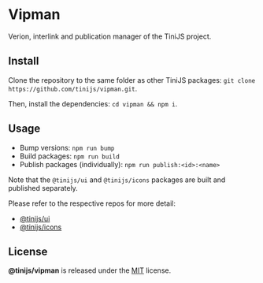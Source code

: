 # Vipman

Verion, interlink and publication manager of the TiniJS project.

## Install

Clone the repository to the same folder as other TiniJS packages: `git clone https://github.com/tinijs/vipman.git`.

Then, install the dependencies: `cd vipman && npm i`.

## Usage

- Bump versions: `npm run bump`
- Build packages: `npm run build`
- Publish packages (individually): `npm run publish:<id>:<name>`

Note that the `@tinijs/ui` and `@tinijs/icons` packages are built and published separately.

Please refer to the respective repos for more detail:
 - [@tinijs/ui](https://github.com/tinijs/ui/blob/main/package.json)
 - [@tinijs/icons](https://github.com/tinijs/icons/blob/main/package.json)

## License

**@tinijs/vipman** is released under the [MIT](https://github.com/tinijs/vipman/blob/master/LICENSE) license.
